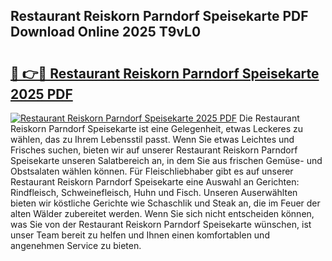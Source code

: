 ## Restaurant Reiskorn Parndorf Speisekarte PDF Download Online 2025 T9vL0

# <h2><a href="http://gc662mf.nevu.top/?p=Restaurant+Reiskorn+Parndorf+Speisekarte">🔗 👉🔴 Restaurant Reiskorn Parndorf Speisekarte 2025 PDF</a></h2>

[![Restaurant Reiskorn Parndorf Speisekarte 2025 PDF](https://i.imgur.com/dBaPXMq.png)](http://gc662mf.nevu.top/?p=Restaurant+Reiskorn+Parndorf+Speisekarte)
Die Restaurant Reiskorn Parndorf Speisekarte ist eine Gelegenheit, etwas Leckeres zu wählen, das zu Ihrem Lebensstil passt. Wenn Sie etwas Leichtes und Frisches suchen, bieten wir auf unserer Restaurant Reiskorn Parndorf Speisekarte unseren Salatbereich an, in dem Sie aus frischen Gemüse- und Obstsalaten wählen können. Für Fleischliebhaber gibt es auf unserer Restaurant Reiskorn Parndorf Speisekarte eine Auswahl an Gerichten: Rindfleisch, Schweinefleisch, Huhn und Fisch. Unseren Auserwählten bieten wir köstliche Gerichte wie Schaschlik und Steak an, die im Feuer der alten Wälder zubereitet werden. Wenn Sie sich nicht entscheiden können, was Sie von der Restaurant Reiskorn Parndorf Speisekarte wünschen, ist unser Team bereit zu helfen und Ihnen einen komfortablen und angenehmen Service zu bieten.

